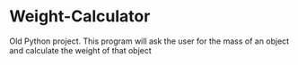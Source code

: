# Weight-Calculator
Old Python project. This program will ask the user for the mass of an object and calculate the weight of that object
